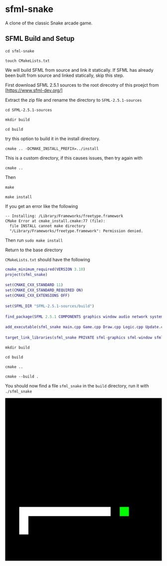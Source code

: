 # sfml-snake
 
A clone of the classic Snake arcade game.

## SFML Build and Setup

`cd sfml-snake`

`touch CMakeLists.txt`

We will build SFML from source and link it statically. If SFML has already been built from source and linked statically, skip this step. 

First download SFML 2.5.1 sources to the root direcotry of this proejct from [https://www.sfml-dev.org/]

Extract the zip file and rename the directory to `SFML-2.5.1-sources`

`cd SFML-2.5.1-sources`

`mkdir build`

`cd build`

try this option to build it in the install directory. 

`cmake .. -DCMAKE_INSTALL_PREFIX=../install`

This is a custom directory, if this causes issues, then try again with 

`cmake ..`

Then

`make`

`make install`

If you get an error like the following

```
-- Installing: /Library/Frameworks/freetype.framework
CMake Error at cmake_install.cmake:77 (file):
  file INSTALL cannot make directory
  "/Library/Frameworks/freetype.framework": Permission denied.
```

Then run `sudo make install`

Return to the base directory

`CMakeLists.txt` should have the following

```m
cmake_minimum_required(VERSION 3.10)
project(sfml_snake)

set(CMAKE_CXX_STANDARD 11)
set(CMAKE_CXX_STANDARD_REQUIRED ON)
set(CMAKE_CXX_EXTENSIONS OFF)

set(SFML_DIR "SFML-2.5.1-sources/build")

find_package(SFML 2.5.1 COMPONENTS graphics window audio network system REQUIRED)

add_executable(sfml_snake main.cpp Game.cpp Draw.cpp Logic.cpp Update.cpp Snake.cpp Input.cpp Food.cpp)

target_link_libraries(sfml_snake PRIVATE sfml-graphics sfml-window sfml-audio sfml-network sfml-system)
```

`mkdir build`

`cd build`

`cmake ..`

`cmake --build .`

You should now find a file `sfml_snake` in the `build` directory, run it with `./sfml_snake`


![snake_image](snake_sfml.png "Image")